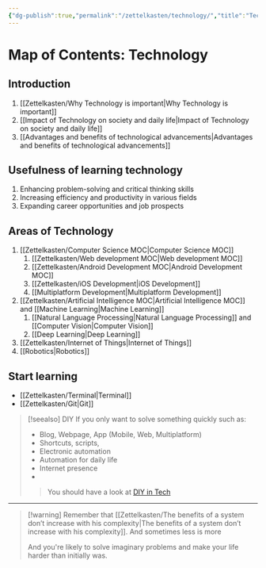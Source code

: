 ```yaml
---
{"dg-publish":true,"permalink":"/zettelkasten/technology/","title":"Tech | Map Of Content","tags":["status/MOC"],"noteIcon":"","created":"2022-10-04T22:13:24.000+01:00"}
---
```



# Map of Contents: Technology


## Introduction

1. [[Zettelkasten/Why Technology is important\|Why Technology is important]]
2. [[Impact of Technology on society and  daily life\|Impact of Technology on society and  daily life]]
3. [[Advantages and benefits of technological advancements\|Advantages and benefits of technological advancements]]


## Usefulness of learning technology

1. Enhancing problem-solving and critical thinking skills
2. Increasing efficiency and productivity in various fields
3. Expanding career opportunities and job prospects


## Areas of Technology 

1. [[Zettelkasten/Computer Science MOC\|Computer Science MOC]]
	1. [[Zettelkasten/Web development MOC\|Web development MOC]]
	2. [[Zettelkasten/Android Development MOC\|Android Development MOC]]
	3. [[Zettelkasten/iOS Development\|iOS Development]]
	4. [[Multiplatform Development\|Multiplatform Development]]
2. [[Zettelkasten/Artificial Intelligence MOC\|Artificial Intelligence MOC]] and [[Machine Learning\|Machine Learning]]
	1. [[Natural Language Processing\|Natural Language Processing]] and [[Computer Vision\|Computer Vision]]
	2. [[Deep Learning\|Deep Learning]]
3. [[Zettelkasten/Internet of Things\|Internet of Things]]
4. [[Robotics\|Robotics]]


## Start learning

- [[Zettelkasten/Terminal\|Terminal]]
- [[Zettelkasten/Git\|Git]]

> [!seealso] DIY
>  If you only want to solve something quickly such as:
>  - Blog, Webpage, App (Mobile, Web, Multiplatform)
>  - Shortcuts, scripts, 
>  - Electronic automation
>  - Automation for daily life
>  - Internet presence
>  - 
>  > You should have a look at [DIY in Tech](DIY%20in%20Tech)


---

>[!warning] Remember that
[[Zettelkasten/The benefits of a system don’t increase with his complexity\|The benefits of a system don’t increase with his complexity]].  And sometimes less is more
>
>  And you're likely to solve imaginary problems and make your life harder than initially was.







